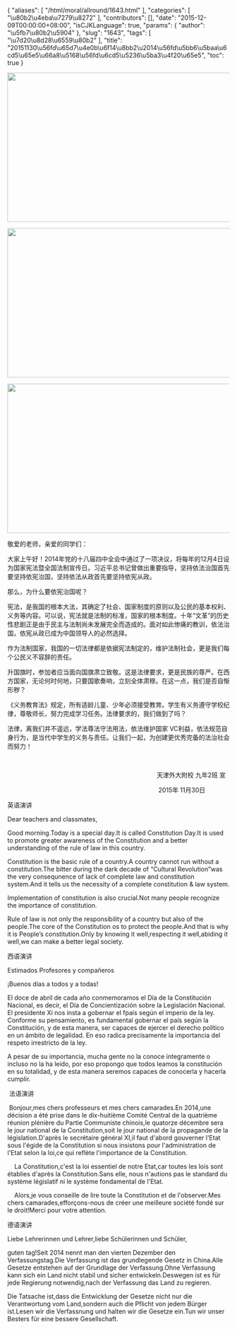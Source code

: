 {
    "aliases": [
        "/html/moral/allround/1643.html"
    ],
    "categories": [
        "\u80b2\u4eba\u7279\u8272"
    ],
    "contributors": [],
    "date": "2015-12-09T00:00:00+08:00",
    "isCJKLanguage": true,
    "params": {
        "author": "\u5fb7\u80b2\u5904"
    },
    "slug": "1643",
    "tags": [
        "\u7d20\u8d28\u6559\u80b2"
    ],
    "title": "20151130\u56fd\u65d7\u4e0b\u6f14\u8bb2\u2014\u56fd\u5bb6\u5baa\u6cd5\u65e5\u66a8\u5168\u56fd\u6cd5\u5236\u5ba3\u4f20\u65e5",
    "toc": true
}


<img
    src="https://cdn.tfls.online/mirror/full/a621a145697dd70e2e0cb8445b8a4da848a08a68.jpg"
    style="display:block;margin-left:auto;margin-right:auto;"
    decoding="async"
    fetchpriority="auto"
    loading="lazy"
    height="338"
    width="600"
/>





<img
    src="https://cdn.tfls.online/mirror/full/183dc20f4949abc21561c415926d70af7b47fc83.jpg"
    style="display:block;margin-left:auto;margin-right:auto;"
    decoding="async"
    fetchpriority="auto"
    loading="lazy"
    height="338"
    width="600"
/>





<img
    src="https://cdn.tfls.online/mirror/full/440c71a61cc1b0f7ee94ba96e2c96288dfa36054.jpg"
    style="display:block;margin-left:auto;margin-right:auto;"
    decoding="async"
    fetchpriority="auto"
    loading="lazy"
    height="338"
    width="600"
/>




  





敬爱的老师，亲爱的同学们：




大家上午好！2014年党的十八届四中全会中通过了一项决议，将每年的12月4日设为国家宪法暨全国法制宣传日。习近平总书记曾做出重要指导，坚持依法治国首先要坚持依宪治国，坚持依法从政首先要坚持依宪从政。




那么，为什么要依宪治国呢？




宪法，是我国的根本大法，其确定了社会、国家制度的原则以及公民的基本权利、义务等内容。可以说，宪法就是法制的标准，国家的根本制度。十年“文革”的历史性悲剧正是由于民主与法制尚未发展完全而造成的。面对如此惨痛的教训，依法治国，依宪从政已成为中国领导人的必然选择。




作为法制国家，我国的一切法律都是依据宪法制定的，维护法制社会，更是我们每个公民义不容辞的责任。




升国旗时，参加者应当面向国旗肃立致敬。这是法律要求，更是民族的尊严。在西方国家，无论何时何地，只要国歌奏响，立刻全体肃穆。在这一点，我们是否自惭形秽？




《义务教育法》规定，所有适龄儿童、少年必须接受教育。学生有义务遵守学校纪律，尊敬师长，努力完成学习任务。法律要求的，我们做到了吗？




法律，离我们并不遥远，学法尊法守法用法，依法维护国家 VC利益，依法规范自身行为，是当代中学生的义务与责任。让我们一起，为创建更优秀完备的法治社会而努力！




 




                                                                                      天津外大附校 九年2班 宣




                                                                                       2015年 11月30日




英语演讲



Dear teachers and
classmates,

Good morning.Today is a special day.It is
called Constitution Day.It is used to promote greater awareness of the
Constitution and a better understanding of the rule of law in this country.




Constitution is the basic rule of a
country.A country cannot run without a constitution.The bitter during the dark
decade of “Cultural Revolution”was the very consequnence of lack of complete
law and constitution system.And it tells us the necessity of a complete
constitution & law system.




Implementation of constitution is also
crucial.Not many people recognize the importance of constitution.




Rule of law is not only the responsibility
of a country but also of the people.The core of the Constitution os to protect
the people.And that is why it is People’s constitution.Only by knowing it
well,respecting it well,abiding it well,we can make a better legal society.




西语演讲




Estimados
Profesores y compañeros




¡Buenos
días a todos y a todas!




El doce de abril de cada año conmemoramos el
Día de la Constitución Nacional, es decir, el Día de Concientización sobre la
Legislación Nacional. El presidente Xi nos insta a gobernar el fpaís
según el imperio de la ley. Conforme su pensamiento, es fundamental gobernar el
país según la Constitución, y de esta manera, ser capaces de ejercer el derecho
político en un ámbito de legalidad. En eso radica precisamente la importancia
del respeto irrestricto de la ley. 




A pesar de su importancia, mucha gente no la
conoce íntegramente o incluso no la ha leído, por eso propongo que todos leamos
la constitución en su totalidad, y de esta manera seremos capaces de conocerla
y hacerla cumplir.




 法语演讲




 Bonjour,mes
chers professeurs et mes chers camarades.En 2014,une décision a été prise dans
le dix-huitième Comité Central de la quatrième réunion plénière du Partie
Communiste chinois,le quatorze décembre sera le jour national de la
Constitution,soit le jour national de la propagande de la législation.D'après
le secrétaire général XI,il faut d'abord gouverner l'Etat sous l'égide de la
Constitution si nous insistons pour l'administration de l'Etat selon la loi,ce
qui reflète l'importance de la Constitution.




    La Constitution,c'est la loi essentiel de
notre Etat,car toutes les lois sont établies d'après la Constitution.Sans elle,
nous n'autions pas le standard du système législatif ni le système fondamental
de l'Etat.




    Alors,je vous conseille de lire toute la
Constitution et de l'observer.Mes chers camarades,efforçons-nous de créer une
meilleure société fondé sur le droit!Merci pour votre attention.




德语演讲




Liebe Lehrerinnen und
Lehrer,liebe Schülerinnen und Schüler,




guten tag!Seit 2014 nennt man den
vierten Dezember den Verfassungstag.Die Verfassung ist das grundlegende Gesetz
in China.Alle Gesetze entstehen auf der Grundlage der Verfassung.Ohne
Verfassung kann sich ein Land nicht stabil und sicher entwickeln.Deswegen ist
es für jede Regierung notwendig,nach der Verfassung das Land zu regieren.




Die Tatsache ist,dass die
Entwicklung der Gesetze nicht nur die Verantwortung vom Land,sondern auch die
Pflicht von jedem Bürger ist.Lesen wir die Verfassnung und halten wir die
Gesetze ein.Tun wir unser Besters für eine bessere Gesellschaft.



  


  



